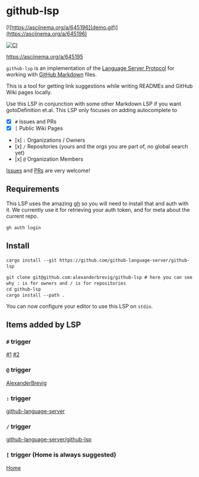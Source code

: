 # github-lsp

[![https://asciinema.org/a/645196](demo.gif)](https://asciinema.org/a/645196)

[![CI](https://github.com/github-language-server/github-lsp/actions/workflows/ci.yml/badge.svg)](https://github.com/github-language-server/github-lsp/actions/workflows/ci.yml)

https://asciinema.org/a/645195

`github-lsp` is an implementation of the [Language Server Protocol](https://microsoft.github.io/language-server-protocol/) for working with [GitHub Markdown](https://docs.github.com/en/get-started/writing-on-github/getting-started-with-writing-and-formatting-on-github/basic-writing-and-formatting-syntax) files.

This is a tool for getting link suggestions while writing READMEs and GitHub Wiki pages locally.

Use this LSP in conjunction with some other Markdown LSP if you want gotoDefinition et.al. This LSP only focuses on adding autocomplete to

* [x] `#` Issues and PRs
* [x] `[` Public Wiki Pages
* [x] `:` Organizations / Owners
* [x] `/` Repositories (yours and the orgs you are part of, no global search yet)
* [x] `@` Organization Members

[Issues](https://github.com/github-language-server/github-lsp/issues) and [PRs](https://github.com/github-language-server/github-lsp/pulls) are very welcome!

## Requirements

This LSP uses the amazing [gh](https://cli.github.com/) so you will need to install that and auth with it.
We currently use it for retrieving your auth token, and for meta about the current repo.

```shell
gh auth login
```

## Install

```shell
cargo install --git https://github.com/github-language-server/github-lsp
```

```shell
git clone git@github.com:alexanderbrevig/github-lsp # here you can see why : is for owners and / is for repositories
cd github-lsp
cargo install --path .
```

You can now configure your editor to use this LSP on `stdio`.

## Items added by LSP

### `#` trigger

[#1](https://github.com/github-language-server/github-lsp/issues/1)
[#2](https://github.com/github-language-server/github-lsp/issues/2)

### `@` trigger

[AlexanderBrevig](https://github.com/AlexanderBrevig)

### `:` trigger

[github-language-server](https://github.com/github-language-server)

### `/` trigger

[github-language-server/github-lsp](https://github.com/github-language-server/github-lsp)

### `[` trigger (Home is always suggested)

[Home](https://github.com/github-language-server/github-lsp/wiki)
